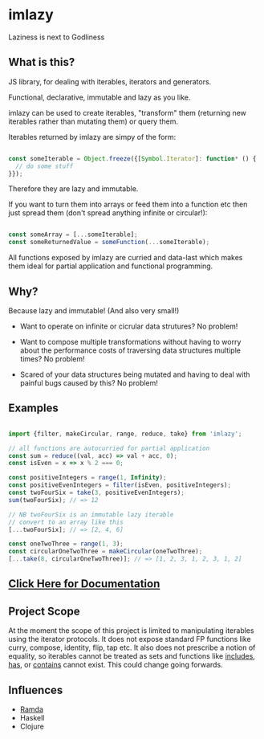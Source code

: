 # imlazy

Laziness is next to Godliness

## What is this?

JS library, for dealing with iterables, iterators and generators.

Functional, declarative, immutable and lazy as you like.

imlazy can be used to create iterables, "transform" them (returning new iterables rather than mutating them) or query them.

Iterables returned by imlazy are simpy of the form:

```javascript

const someIterable = Object.freeze({[Symbol.Iterator]: function* () {
  // do some stuff
}});

```

Therefore they are lazy and immutable.

If you want to turn them into arrays or feed them into a function etc then just spread them (don't spread anything infinite or circular!):

```javascript

const someArray = [...someIterable];
const someReturnedValue = someFunction(...someIterable);

```

All functions exposed by imlazy are curried and data-last which makes them ideal for partial application and functional programming.

## Why?

Because lazy and immutable! (And also very small!)

- Want to operate on infinite or cicrular data strutures? No problem!

- Want to compose multiple transformations without having to worry about the performance costs of traversing data structures multiple times? No problem!

- Scared of your data structures being mutated and having to deal with painful bugs caused by this? No problem!

## Examples

```javascript

import {filter, makeCircular, range, reduce, take} from 'imlazy';

// all functions are autocurried for partial application
const sum = reduce((val, acc) => val + acc, 0);
const isEven = x => x % 2 === 0;

const positiveIntegers = range(1, Infinity);
const positiveEvenIntegers = filter(isEven, positiveIntegers);
const twoFourSix = take(3, positiveEvenIntegers);
sum(twoFourSix); // => 12

// NB twoFourSix is an immutable lazy iterable
// convert to an array like this
[...twoFourSix]; // => [2, 4, 6]

const oneTwoThree = range(1, 3);
const circularOneTwoThree = makeCircular(oneTwoThree);
[...take(8, circularOneTwoThree)]; // => [1, 2, 3, 1, 2, 3, 1, 2]

```

## [Click Here for Documentation](http://benji6.github.io/imlazy/docs/)

## Project Scope

At the moment the scope of this project is limited to manipulating iterables using the iterator protocols. It does not expose standard FP functions like curry, compose, identity, flip, tap etc. It also does not prescribe a notion of equality, so iterables cannot be treated as sets and functions like [includes](https://tc39.github.io/Array.prototype.includes/), [has](https://developer.mozilla.org/en-US/docs/Web/JavaScript/Reference/Global_Objects/Set/has), or [contains](http://ramdajs.com/docs/#contains) cannot exist. This could change going forwards.

## Influences

- [Ramda](https://github.com/ramda/ramda)
- Haskell
- Clojure
